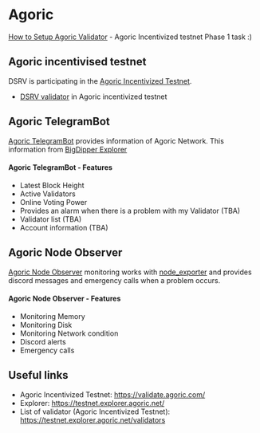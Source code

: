 # Agoric

[How to Setup Agoric Validator](https://github.com/dsrvlabs/agoric/blob/main/Setup_Agoric_Validator.md) - Agoric Incentivized testnet Phase 1 task :)
 

## Agoric incentivised testnet

DSRV is participating in the [Agoric Incentivized Testnet](https://validate.agoric.com).

- [DSRV validator](https://testnet.explorer.agoric.net/validator/agoricvaloper1ns570lyx8lxevgtva6xdunjp0d35y3z32w3z6c) in Agoric incentivized testnet

## Agoric TelegramBot
[Agoric TelegramBot](https://github.com/dsrvlabs/agoric/tree/telegrambot-dev/Agoric-TelegramBot) provides information of Agoric Network. This information from [BigDipper Explorer](https://testnet.explorer.agoric.net/)

#### Agoric TelegramBot - Features
- Latest Block Height
- Active Validators
- Online Voting Power
- Provides an alarm when there is a problem with my Validator (TBA)
- Validator list (TBA)
- Account information (TBA)

## Agoric Node Observer
[Agoric Node Observer](https://github.com/dsrvlabs/agoric/tree/main/Agoric-Node-Observer) monitoring works with [node_exporter](https://prometheus.io/docs/guides/node-exporter/) and provides discord messages and emergency calls when a problem occurs.

#### Agoric Node Observer - Features
- Monitoring Memory
- Monitoring Disk
- Monitoring Network condition
- Discord alerts
- Emergency calls

## Useful links
- Agoric Incentivized Testnet: https://validate.agoric.com/
- Explorer: https://testnet.explorer.agoric.net/
- List of validator (Agoric Incentivized Testnet): https://testnet.explorer.agoric.net/validators

